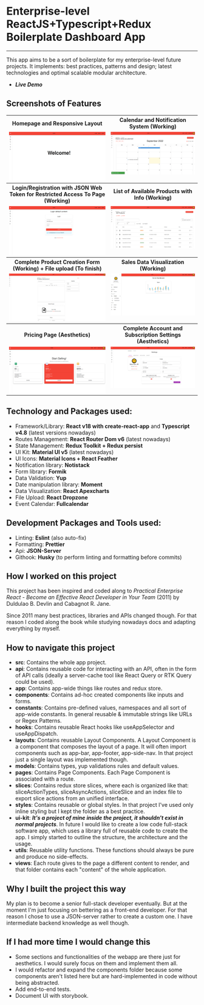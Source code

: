 # Enterprise-level ReactJS+Typescript+Redux Boilerplate Dashboard App
---
This app aims to be a sort of boilerplate for my enterprise-level future projects.
It implements: best practices, patterns and design; latest technologies and optimal scalable modular architecture. 

* ***Live Demo***

## Screenshots of Features
<table>
    <tr>
        <tr>
            <th>Homepage and Responsive Layout</th>
            <th>Calendar and Notification System (Working)</th>
        </tr>
        <tr>
            <td valign="top">
                <img src="./public/screenshot/Homepage.png" />
            </td>
            <td valign="top">
                <img src="./public/screenshot/Calendar and example of notification.png" />
            </td>
        </tr>
    </tr>
    <tr>
        <tr>
            <th>Login/Registration with JSON Web Token for Restricted Access To Page (Working)</th>
            <th>List of Available Products with Info (Working)</th>
        </tr>
        <tr>
            <td valign="top">
                <img src="./public/screenshot/Login.png" />
            </td>
            <td valign="top">
                <img src="./public/screenshot/List Products.png" />
            </td>
        </tr>
    </tr>
    <tr>
        <tr>
            <th>Complete Product Creation Form (Working) + File upload (To finish)</th>
            <th>Sales Data Visualization (Working)</th>
        </tr>
        <tr>
            <td valign="top">
                <img src="./public/screenshot/Product Creation Form.png" />
            </td>
            <td valign="top">
                <img src="./public/screenshot/Sales Dashboard.png" />
            </td>
        </tr>
    </tr>
    <tr>
        <tr>
            <th>Pricing Page (Aesthetics)</th>
            <th>Complete Account and Subscription Settings (Aesthetics)</th>
        </tr>
        <tr>
            <td valign="top">
                <img src="./public/screenshot/Pricing page.png" />
            </td>
            <td valign="top">
                <img src="./public/screenshot/Account settings.png" />
            </td>
        </tr>
    </tr>
</table>

## Technology and Packages used:
- Framework/Library: **React v18 with create-react-app** and **Typescript v4.8** (latest versions nowadays)
- Routes Management: **React Router Dom v6** (latest nowadays)
- State Management: **Redux Toolkit + Redux persist**
- UI Kit: **Material UI v5** (latest nowadays)
- UI Icons: **Material Icons + React Feather**
- Notification library: **Notistack**
- Form library: **Formik**
- Data Validation: **Yup**
- Date manipulation library: **Moment**
- Data Visualization: **React Apexcharts**
- File Upload: **React Dropzone**
- Event Calendar: **Fullcalendar**

## Development Packages and Tools used:
- Linting: **Eslint** (also auto-fix)
- Formatting: **Prettier**
- Api: **JSON-Server**
- Githook: **Husky** (to perform linting and formatting before commits)

## How I worked on this project
This project has been inspired and coded along to *Practical Enterprise React - Become an Effective React Developer in Your Team* (2011) by Duldulao B. Devlin and Cabagnot R. Jane.

Since 2011 many best practices, libraries and APIs changed though.
For that reason I coded along the book while studying nowadays docs and adapting everything by myself.

## How to navigate this project
- **src**: Contains the whole app project.
- **api**: Contains reusable code for interacting with an API, often in the form of API calls (ideally a server-cache tool like React Query or RTK Query could be used).
- **app**: Contains app-wide things like routes and redux store.
- **components**: Contains ad-hoc created components like inputs and forms.
- **constants**: Contains pre-defined values, namespaces and all sort of app-wide constants. In general reusable & immutable strings like URLs or Regex Patterns.
- **hooks**: Contains reusable React hooks like useAppSelector and useAppDispatch.
- **layouts**: Contains reusable Layout Components. A Layout Component is a component that composes the layout of a page. It will often import components such as app-bar, app-footer, app-side-nav. In that project just a single layout was implemented though.
- **models**: Contains types, yup validations rules and default values. 
- **pages**: Contains Page Components. Each Page Component is associated with a route.
- **slices**: Contains redux store slices, where each is organized like that: sliceActionTypes, sliceAsyncActions, sliceSlice and an index file to export slice actions from an unified interface.
- **styles**: Contains reusable or global styles. In that project I've used only inline styling but I kept the folder as a best practice.
- **ui-kit**: ***It's a project of mine inside the project, it shouldn't exist in normal projects***. In future I would like to create a low code full-stack software app, which uses a library full of reusable code to create the app. I simply started to outline the structure, the architecture and the usage.
- **utils**: Reusable utility functions. These functions should always be pure and produce no side-effects. 
- **views**: Each route gives to the page a different content to render, and that folder contains each "content" of the whole application.

## Why I built the project this way 
My plan is to become a senior full-stack developer eventually. But at the moment I'm just focusing on bettering as a front-end developer. For that reason I chose to use a JSON-server rather to create a custom one. I have intermediate backend knowledge as well though.

## If I had more time I would change this
- Some sections and functionalities of the webapp are there just for aesthetics. I would surely focus on them and implement them all.
- I would refactor and expand the components folder because some components aren't listed here but are hard-implemented in code without being abstracted. 
- Add end-to-end tests.
- Document UI with storybook.
